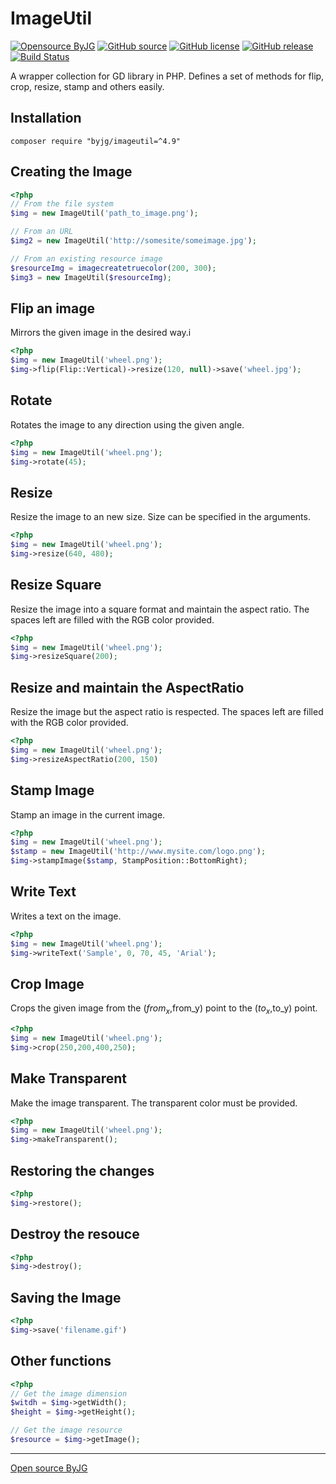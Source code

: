 # ImageUtil

[![Opensource ByJG](https://img.shields.io/badge/opensource-byjg-success.svg)](http://opensource.byjg.com)
[![GitHub source](https://img.shields.io/badge/Github-source-informational?logo=github)](https://github.com/byjg/imageutil/)
[![GitHub license](https://img.shields.io/github/license/byjg/imageutil.svg)](https://opensource.byjg.com/opensource/licensing.html)
[![GitHub release](https://img.shields.io/github/release/byjg/imageutil.svg)](https://github.com/byjg/imageutil/releases/)
[![Build Status](https://travis-ci.com/byjg/imageutil.svg?branch=master)](https://travis-ci.com/byjg/imageutil)

A wrapper collection for GD library in PHP. Defines a set of methods for flip, crop, resize, stamp and others easily.

## Installation

```
composer require "byjg/imageutil=^4.9"
```


## Creating the Image

```php
<?php
// From the file system
$img = new ImageUtil('path_to_image.png');

// From an URL
$img2 = new ImageUtil('http://somesite/someimage.jpg');

// From an existing resource image
$resourceImg = imagecreatetruecolor(200, 300);
$img3 = new ImageUtil($resourceImg);
```

## Flip an image

Mirrors the given image in the desired way.i

```php
<?php
$img = new ImageUtil('wheel.png');
$img->flip(Flip::Vertical)->resize(120, null)->save('wheel.jpg');
```

## Rotate

Rotates the image to any direction using the given angle.

```php
<?php
$img = new ImageUtil('wheel.png');
$img->rotate(45);
```

## Resize

Resize the image to an new size. Size can be specified in the arguments.

```php
<?php
$img = new ImageUtil('wheel.png');
$img->resize(640, 480);
```

## Resize Square

Resize the image into a square format and maintain the aspect ratio. The spaces left are filled with the RGB color provided.

```php
<?php
$img = new ImageUtil('wheel.png');
$img->resizeSquare(200);
```

## Resize and maintain the AspectRatio

Resize the image but the aspect ratio is respected. The spaces left are filled with the RGB color provided.

```php
<?php
$img = new ImageUtil('wheel.png');
$img->resizeAspectRatio(200, 150)
```

## Stamp Image

Stamp an image in the current image.

```php
<?php
$img = new ImageUtil('wheel.png');
$stamp = new ImageUtil('http://www.mysite.com/logo.png');
$img->stampImage($stamp, StampPosition::BottomRight);
```

## Write Text

Writes a text on the image.

```php
<?php
$img = new ImageUtil('wheel.png');
$img->writeText('Sample', 0, 70, 45, 'Arial');
```

## Crop Image

Crops the given image from the ($from_x,$from_y) point to the ($to_x,$to_y) point.

```php
<?php
$img = new ImageUtil('wheel.png');
$img->crop(250,200,400,250);
```

## Make Transparent

Make the image transparent. The transparent color must be provided.

```php
<?php
$img = new ImageUtil('wheel.png');
$img->makeTransparent();
```

## Restoring the changes

```php
<?php
$img->restore();
```

## Destroy the resouce

```php
<?php
$img->destroy();
```

## Saving the Image

```php
<?php
$img->save('filename.gif')
```

## Other functions

```php
<?php
// Get the image dimension
$witdh = $img->getWidth();
$height = $img->getHeight();

// Get the image resource
$resource = $img->getImage();
````

----
[Open source ByJG](http://opensource.byjg.com)